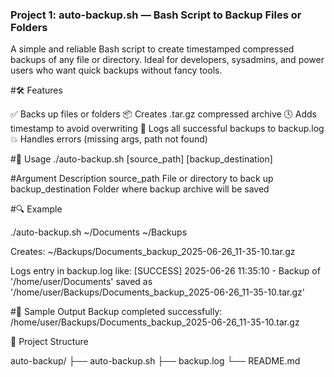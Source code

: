 ### Project 1: auto-backup.sh — Bash Script to Backup Files or Folders

A simple and reliable Bash script to create timestamped compressed backups of any file or directory. Ideal for developers, sysadmins, and power users who want quick backups without fancy tools.

#🛠️ Features

✅ Backs up files or folders
📦 Creates .tar.gz compressed archive
🕓 Adds timestamp to avoid overwriting
📝 Logs all successful backups to backup.log
💥 Handles errors (missing args, path not found)

#🧾 Usage
./auto-backup.sh [source_path] [backup_destination]

#Argument	           Description
source_path	         File or directory to back up
backup_destination	 Folder where backup archive will be saved

#🔍 Example

./auto-backup.sh ~/Documents ~/Backups

Creates: ~/Backups/Documents_backup_2025-06-26_11-35-10.tar.gz

Logs entry in backup.log like: [SUCCESS] 2025-06-26 11:35:10 - Backup of '/home/user/Documents' saved as '/home/user/Backups/Documents_backup_2025-06-26_11-35-10.tar.gz'

#📄 Sample Output
Backup completed successfully: /home/user/Backups/Documents_backup_2025-06-26_11-35-10.tar.gz


📂 Project Structure

auto-backup/
├── auto-backup.sh
├── backup.log
└── README.md
